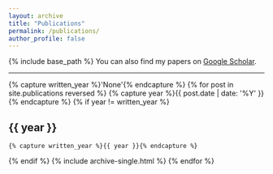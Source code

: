 ```yaml
---
layout: archive
title: "Publications"
permalink: /publications/
author_profile: false
---
```


<!-- {% if author.googlescholar %} -->
  
<!-- {% endif %} -->

{% include base_path %}
You can also find my papers on <a href="https://scholar.google.com/citations?user=oCqKAnsAAAAJ&hl=en">Google Scholar</a>.

-----------

{% capture written_year %}'None'{% endcapture %}
{% for post in site.publications reversed %}
  {% capture year %}{{ post.date | date: '%Y' }}{% endcapture %}
  {% if year != written_year %}
## {{ year }}
    {% capture written_year %}{{ year }}{% endcapture %}
  {% endif %}
  {% include archive-single.html %}
{% endfor %}


